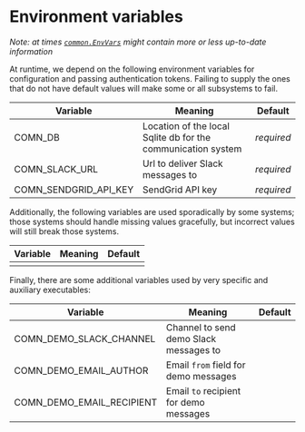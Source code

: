 # Environment variables

_Note: at times [`common.EnvVars`](../src/common/EnvVars.hx) might contain more
or less up-to-date information_

At runtime, we depend on the following environment variables for configuration
and passing authentication tokens.  Failing to supply the ones that do not have
default values will make some or all subsystems to fail.

Variable | Meaning | Default
-------- | ------- | -------
COMN_DB | Location of the local Sqlite db for the communication system | _required_
COMN_SLACK_URL | Url to deliver Slack messages to | _required_
COMN_SENDGRID_API_KEY | SendGrid API key | _required_

Additionally, the following variables are used sporadically by some systems;
those systems should handle missing values gracefully, but incorrect values
will still break those systems.

Variable | Meaning | Default
-------- | ------- | -------
 | | 

Finally, there are some additional variables used by very specific and
auxiliary executables:

Variable | Meaning | Default
-------- | ------- | -------
COMN_DEMO_SLACK_CHANNEL | Channel to send demo Slack messages to | 
COMN_DEMO_EMAIL_AUTHOR | Email `from` field for demo messages | 
COMN_DEMO_EMAIL_RECIPIENT | Email `to` recipient for demo messages | 

